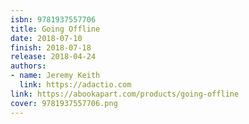```yaml
---
isbn: 9781937557706
title: Going Offline
date: 2018-07-10
finish: 2018-07-18
release: 2018-04-24
authors:
- name: Jeremy Keith
  link: https://adactio.com
link: https://abookapart.com/products/going-offline
cover: 9781937557706.png
---
```

